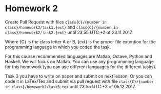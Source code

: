 # Homework 2

Create Pull Request with files `class{C}/{number in class}/homework2/task1.{ext}` and `class{C}/{number in class}/homework2/task2.{ext}`
until 23:55 UTC +2 of 23.11.2017.

Where {C} is the class letter A or B, {ext} is the proper file extention for the programming language in which you coded the task.

For this course recommended languages are Matlab, Octave, Python and Haskell. We will focus on Matlab. You can use any programming language for this homework
(you can use different languages for the different tasks).

Task 3 you have to write on paper and submit on next lesson. Or you can code it in LaTex/Tex and submit via pull request with file
`class{C}/{number in class}/homework2/task3.tex` until 23:55 UTC +2 of 05.12.2017.
